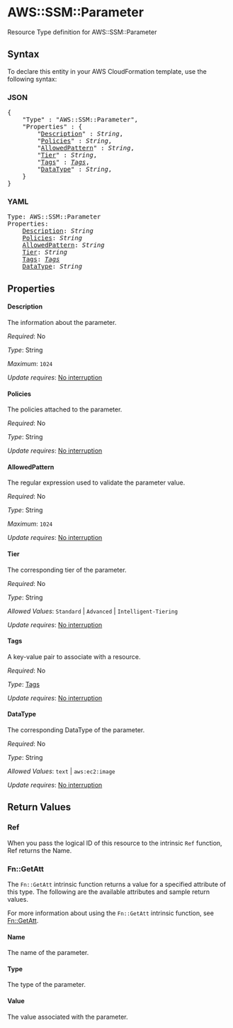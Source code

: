 # AWS::SSM::Parameter

Resource Type definition for AWS::SSM::Parameter

## Syntax

To declare this entity in your AWS CloudFormation template, use the following syntax:

### JSON

<pre>
{
    "Type" : "AWS::SSM::Parameter",
    "Properties" : {
        "<a href="#description" title="Description">Description</a>" : <i>String</i>,
        "<a href="#policies" title="Policies">Policies</a>" : <i>String</i>,
        "<a href="#allowedpattern" title="AllowedPattern">AllowedPattern</a>" : <i>String</i>,
        "<a href="#tier" title="Tier">Tier</a>" : <i>String</i>,
        "<a href="#tags" title="Tags">Tags</a>" : <i><a href="tags.md">Tags</a></i>,
        "<a href="#datatype" title="DataType">DataType</a>" : <i>String</i>,
    }
}
</pre>

### YAML

<pre>
Type: AWS::SSM::Parameter
Properties:
    <a href="#description" title="Description">Description</a>: <i>String</i>
    <a href="#policies" title="Policies">Policies</a>: <i>String</i>
    <a href="#allowedpattern" title="AllowedPattern">AllowedPattern</a>: <i>String</i>
    <a href="#tier" title="Tier">Tier</a>: <i>String</i>
    <a href="#tags" title="Tags">Tags</a>: <i><a href="tags.md">Tags</a></i>
    <a href="#datatype" title="DataType">DataType</a>: <i>String</i>
</pre>

## Properties

#### Description

The information about the parameter.

_Required_: No

_Type_: String

_Maximum_: <code>1024</code>

_Update requires_: [No interruption](https://docs.aws.amazon.com/AWSCloudFormation/latest/UserGuide/using-cfn-updating-stacks-update-behaviors.html#update-no-interrupt)

#### Policies

The policies attached to the parameter.

_Required_: No

_Type_: String

_Update requires_: [No interruption](https://docs.aws.amazon.com/AWSCloudFormation/latest/UserGuide/using-cfn-updating-stacks-update-behaviors.html#update-no-interrupt)

#### AllowedPattern

The regular expression used to validate the parameter value.

_Required_: No

_Type_: String

_Maximum_: <code>1024</code>

_Update requires_: [No interruption](https://docs.aws.amazon.com/AWSCloudFormation/latest/UserGuide/using-cfn-updating-stacks-update-behaviors.html#update-no-interrupt)

#### Tier

The corresponding tier of the parameter.

_Required_: No

_Type_: String

_Allowed Values_: <code>Standard</code> | <code>Advanced</code> | <code>Intelligent-Tiering</code>

_Update requires_: [No interruption](https://docs.aws.amazon.com/AWSCloudFormation/latest/UserGuide/using-cfn-updating-stacks-update-behaviors.html#update-no-interrupt)

#### Tags

A key-value pair to associate with a resource.

_Required_: No

_Type_: <a href="tags.md">Tags</a>

_Update requires_: [No interruption](https://docs.aws.amazon.com/AWSCloudFormation/latest/UserGuide/using-cfn-updating-stacks-update-behaviors.html#update-no-interrupt)

#### DataType

The corresponding DataType of the parameter.

_Required_: No

_Type_: String

_Allowed Values_: <code>text</code> | <code>aws:ec2:image</code>

_Update requires_: [No interruption](https://docs.aws.amazon.com/AWSCloudFormation/latest/UserGuide/using-cfn-updating-stacks-update-behaviors.html#update-no-interrupt)

## Return Values

### Ref

When you pass the logical ID of this resource to the intrinsic `Ref` function, Ref returns the Name.

### Fn::GetAtt

The `Fn::GetAtt` intrinsic function returns a value for a specified attribute of this type. The following are the available attributes and sample return values.

For more information about using the `Fn::GetAtt` intrinsic function, see [Fn::GetAtt](https://docs.aws.amazon.com/AWSCloudFormation/latest/UserGuide/intrinsic-function-reference-getatt.html).

#### Name

The name of the parameter.

#### Type

The type of the parameter.

#### Value

The value associated with the parameter.

